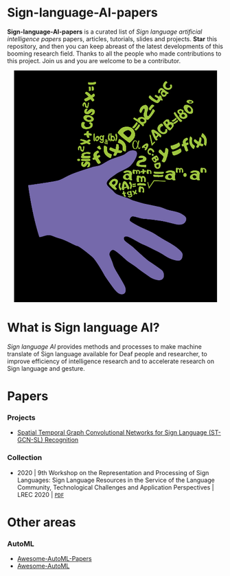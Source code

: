 # Sign-language-AI-papers

**Sign-language-AI-papers** is a curated list of *Sign language artificial intelligence papers* papers, articles, tutorials, slides and projects. **Star** this repository, and then you can keep abreast of the latest developments of this booming research field. Thanks to all the people who made contributions to this project. Join us and you are welcome to be a contributor.

<p align="center">
<img src="resources/img/banner.png" atl="banner"/>
</p>

# What is Sign language AI?
*Sign language AI* provides methods and processes to make machine translate of Sign language available for Deaf people and researcher, to improve efficiency of intelligence research and to accelerate research on Sign language and gesture.

# Papers
### Projects
+ [Spatial Temporal Graph Convolutional Networks for Sign Language (ST-GCN-SL) Recognition](https://github.com/amorim-cleison/st-gcn-sl)
### Collection
+ 2020 | 9th Workshop on the Representation and Processing of Sign Languages: Sign Language Resources in the Service of the Language
Community, Technological Challenges and Application Perspectives | LREC 2020 | [`PDF`](https://lrec2020.lrec-conf.org/media/proceedings/Workshops/Books/SIGN2020book.pdf?fbclid=IwAR35hZtAeFl7uBCmhowQT_7wc-9fdMwejT-_3_ddCSsJjDGnUBGKdssYg3U)

# Other areas
### AutoML
+ [Awesome-AutoML-Papers](https://github.com/hibayesian/awesome-automl-papers)
+ [Awesome-AutoML](https://github.com/windmaple/awesome-AutoML)
